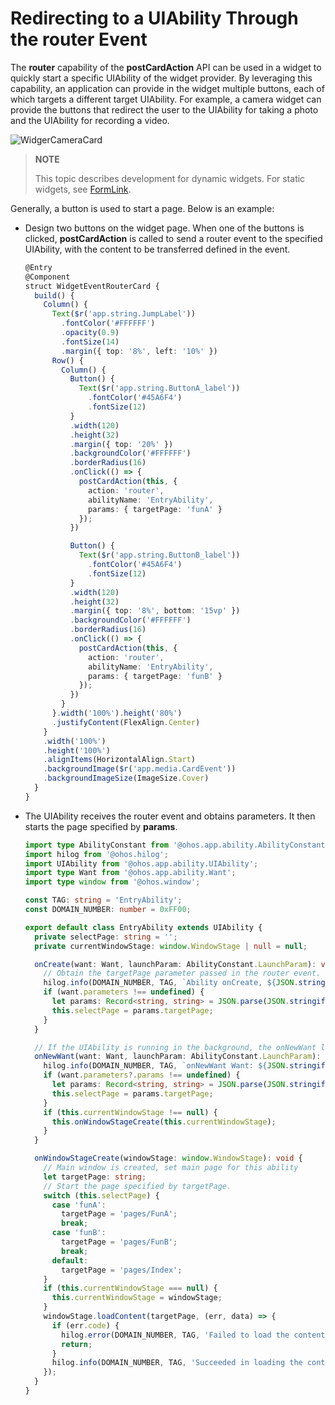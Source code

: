 # Redirecting to a UIAbility Through the router Event

The **router** capability of the **postCardAction** API can be used in a widget to quickly start a specific UIAbility of the widget provider. By leveraging this capability, an application can provide in the widget multiple buttons, each of which targets a different target UIAbility. For example, a camera widget can provide the buttons that redirect the user to the UIAbility for taking a photo and the UIAbility for recording a video.

![WidgerCameraCard](figures/WidgerCameraCard.png)

> **NOTE**
>
> This topic describes development for dynamic widgets. For static widgets, see [FormLink](../reference/arkui-ts/ts-container-formlink.md).


Generally, a button is used to start a page. Below is an example:


- Design two buttons on the widget page. When one of the buttons is clicked, **postCardAction** is called to send a router event to the specified UIAbility, with the content to be transferred defined in the event.
  
  ```ts
  @Entry
  @Component
  struct WidgetEventRouterCard {
    build() {
      Column() {
        Text($r('app.string.JumpLabel'))
          .fontColor('#FFFFFF')
          .opacity(0.9)
          .fontSize(14)
          .margin({ top: '8%', left: '10%' })
        Row() {
          Column() {
            Button() {
              Text($r('app.string.ButtonA_label'))
                .fontColor('#45A6F4')
                .fontSize(12)
            }
            .width(120)
            .height(32)
            .margin({ top: '20%' })
            .backgroundColor('#FFFFFF')
            .borderRadius(16)
            .onClick(() => {
              postCardAction(this, {
                action: 'router',
                abilityName: 'EntryAbility',
                params: { targetPage: 'funA' }
              });
            })
  
            Button() {
              Text($r('app.string.ButtonB_label'))
                .fontColor('#45A6F4')
                .fontSize(12)
            }
            .width(120)
            .height(32)
            .margin({ top: '8%', bottom: '15vp' })
            .backgroundColor('#FFFFFF')
            .borderRadius(16)
            .onClick(() => {
              postCardAction(this, {
                action: 'router',
                abilityName: 'EntryAbility',
                params: { targetPage: 'funB' }
              });
            })
          }
        }.width('100%').height('80%')
        .justifyContent(FlexAlign.Center)
      }
      .width('100%')
      .height('100%')
      .alignItems(HorizontalAlign.Start)
      .backgroundImage($r('app.media.CardEvent'))
      .backgroundImageSize(ImageSize.Cover)
    }
  }
  ```
  
- The UIAbility receives the router event and obtains parameters. It then starts the page specified by **params**.
  
  ```ts
  import type AbilityConstant from '@ohos.app.ability.AbilityConstant';
  import hilog from '@ohos.hilog';
  import UIAbility from '@ohos.app.ability.UIAbility';
  import type Want from '@ohos.app.ability.Want';
  import type window from '@ohos.window';
  
  const TAG: string = 'EntryAbility';
  const DOMAIN_NUMBER: number = 0xFF00;

  export default class EntryAbility extends UIAbility {
    private selectPage: string = '';
    private currentWindowStage: window.WindowStage | null = null;
  
    onCreate(want: Want, launchParam: AbilityConstant.LaunchParam): void {
      // Obtain the targetPage parameter passed in the router event.
      hilog.info(DOMAIN_NUMBER, TAG, `Ability onCreate, ${JSON.stringify(want)}`);
      if (want.parameters !== undefined) {
        let params: Record<string, string> = JSON.parse(JSON.stringify(want.parameters));
        this.selectPage = params.targetPage;
      }
    }
  
    // If the UIAbility is running in the background, the onNewWant lifecycle callback is triggered after the router event is received.
    onNewWant(want: Want, launchParam: AbilityConstant.LaunchParam): void {
      hilog.info(DOMAIN_NUMBER, TAG, `onNewWant Want: ${JSON.stringify(want)}`);
      if (want.parameters?.params !== undefined) {
        let params: Record<string, string> = JSON.parse(JSON.stringify(want.parameters?.params));
        this.selectPage = params.targetPage;
      }
      if (this.currentWindowStage !== null) {
        this.onWindowStageCreate(this.currentWindowStage);
      }
    }
  
    onWindowStageCreate(windowStage: window.WindowStage): void {
      // Main window is created, set main page for this ability
      let targetPage: string;
      // Start the page specified by targetPage.
      switch (this.selectPage) {
        case 'funA':
          targetPage = 'pages/FunA';
          break;
        case 'funB':
          targetPage = 'pages/FunB';
          break;
        default:
          targetPage = 'pages/Index';
      }
      if (this.currentWindowStage === null) {
        this.currentWindowStage = windowStage;
      }
      windowStage.loadContent(targetPage, (err, data) => {
        if (err.code) {
          hilog.error(DOMAIN_NUMBER, TAG, 'Failed to load the content. Cause: %{public}s', JSON.stringify(err) ?? '');
          return;
        }
        hilog.info(DOMAIN_NUMBER, TAG, 'Succeeded in loading the content. Data: %{public}s', JSON.stringify(data) ?? '');
      });
    }
  }
  ```
